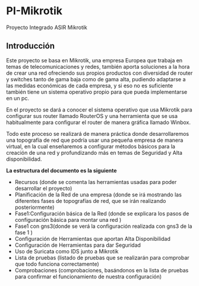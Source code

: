 # PI-Mikrotik
Proyecto Integrado ASIR Mikrotik
## Introducción
Este proyecto se basa en Mikrotik, una empresa Europea que trabaja en temas de telecomunicaciones y redes, también aporta soluciones a la hora de crear una red ofreciendo sus propios productos con diversidad de router y switches tanto de gama baja como de gama alta, pudiendo adaptarse a las medidas económicas de cada empresa, y si eso no es suficiente también tiene un sistema operativo propio para que pueda implementarse en un pc.

En el proyecto se dará a conocer el sistema operativo que usa Mikrotik para configurar sus router llamado RouterOS y una herramienta que se usa habitualmente para configurar el router de manera gráfica llamado Winbox. 

Todo este proceso se realizará de manera práctica donde desarrollaremos una topografía de red que podría usar una pequeña empresa de manera virtual, en la cual enseñaremos a configurar métodos básicos para la creación de una red y profundizando más en temas de Seguridad y Alta disponibilidad.

__La estructura del documento es la siguiente__
- Recursos (donde se comenta las herramientas usadas para poder desarrollar el proyecto)
- Planificación de la Red de una empresa (donde se irá mostrando las diferentes fases de topografías de red, que se irán realizando posteriormente)
- Fase1:Configuración básica de la Red (donde se explicara los pasos de configuración básica para montar una red )
- Fase1 con gns3(donde se verá la configuración realizada con gns3 de la fase 1 )
- Configuración de Herramientas que aportan Alta Disponibilidad 
- Configuración de Herramientas para dar Seguridad
- Uso de Suricata como IDS junto a Mikrotik
- Lista de pruebas (listado de pruebas que se realizarán para comprobar que todo funciona correctamente)
- Comprobaciones (comprobaciones, basándonos en la lista de pruebas para confirmar el funcionamiento de nuestra configuración)

